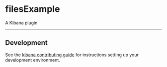 # filesExample

A Kibana plugin

---

## Development

See the [kibana contributing guide](https://github.com/elastic/kibana/blob/main/CONTRIBUTING.md) for instructions setting up your development environment.
